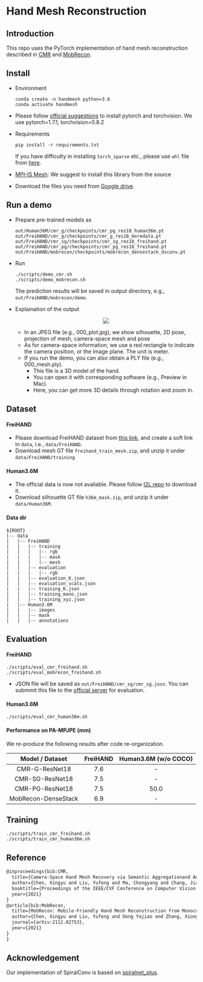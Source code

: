 
# Hand Mesh Reconstruction


## Introduction
This repo uses the PyTorch implementation of hand mesh reconstruction described in [CMR](https://arxiv.org/abs/2103.02845) and [MobRecon](https://arxiv.org/abs/2112.02753).

## Install 
+ Environment
    ```
    conda create -n handmesh python=3.6
    conda activate handmesh
    ```
+ Please follow [official suggestions](https://pytorch.org/) to install pytorch and torchvision. We use pytorch=1.7.1, torchvision=0.8.2
+ Requirements
    ```
    pip install -r requirements.txt
    ```
  If you have difficulty in installing `torch_sparse` etc., please use `whl` file from [here](https://pytorch-geometric.com/whl/).
+ [MPI-IS Mesh](https://github.com/MPI-IS/mesh): We suggest to install this library from the source 

+ Download the files you need from [Google drive](https://drive.google.com/drive/folders/1MIE0Jo01blG6RWo2trQbXlQ92tMOaLx_?usp=sharing).

## Run a demo
+ Prepare pre-trained models as
  ```
  out/Human36M/cmr_g/checkpoints/cmr_pg_res18_human36m.pt
  out/FreiHAND/cmr_g/checkpoints/cmr_g_res18_moredata.pt
  out/FreiHAND/cmr_sg/checkpoints/cmr_sg_res18_freihand.pt
  out/FreiHAND/cmr_pg/checkpoints/cmr_pg_res18_freihand.pt  
  out/FreiHAND/mobrecon/checkpoints/mobrecon_densestack_dsconv.pt  
  ``` 
+ Run
  ```
  ./scripts/demo_cmr.sh
  ./scripts/demo_mobrecon.sh
  ```
  The prediction results will be saved in output directory, e.g., `out/FreiHAND/mobrecon/demo`.

+  Explaination of the output

    <p align="middle">  
    <img src="./images/2299_plot.jpg">  
    </p> 

    + In an JPEG file (e.g., 000_plot.jpg), we show silhouette, 2D pose, projection of mesh, camera-space mesh and pose
    + As for camera-space information, we use a red rectangle to indicate the camera position, or the image plane. The unit is meter.
    + If you run the demo, you can also obtain a PLY file (e.g., 000_mesh.ply). 
        + This file is a 3D model of the hand.
        + You can open it with corresponding software (e.g., Preview in Mac).
        + Here, you can get more 3D details through rotation and zoom in.

## Dataset
#### FreiHAND
+ Please download FreiHAND dataset from [this link](https://lmb.informatik.uni-freiburg.de/projects/freihand/), and create a soft link in `data`, i.e., `data/FreiHAND`.
+ Download mesh GT file `freihand_train_mesh.zip`, and unzip it under `data/FreiHAND/training`
#### Human3.6M
+ The official data is now not avaliable. Please follow [I2L repo](https://github.com/mks0601/I2L-MeshNet_RELEASE) to download it.
+ Download silhouette GT file `h36m_mask.zip`, and unzip it under `data/Human36M`.
#### Data dir
```  
${ROOT}  
|-- data  
|   |-- FreiHAND
|   |   |-- training
|   |   |   |-- rgb
|   |   |   |-- mask
|   |   |   |-- mesh
|   |   |-- evaluation
|   |   |   |-- rgb
|   |   |-- evaluation_K.json
|   |   |-- evaluation_scals.json
|   |   |-- training_K.json
|   |   |-- training_mano.json
|   |   |-- training_xyz.json
|   |-- Human3.6M
|   |   |-- images
|   |   |-- mask
|   |   |-- annotations
```  

## Evaluation
#### FreiHAND
```
./scripts/eval_cmr_freihand.sh
./scripts/eval_mobrecon_freihand.sh
```
+ JSON file will be saved as `out/FreiHAND/cmr_sg/cmr_sg.josn`. You can submmit this file to the [official server](https://competitions.codalab.org/competitions/21238) for evaluation.

#### Human3.6M
```
./scripts/eval_cmr_human36m.sh
```
#### Performance on PA-MPJPE (mm)
We re-produce the following results after code re-organization.

|  Model / Dataset   | FreiHAND  | Human3.6M (w/o COCO) |
|  :----:  | :----:  |:----:  |
| CMR-G-ResNet18   | 7.6 | - |
| CMR-SG-ResNet18  | 7.5 | - |
| CMR-PG-ResNet18  | 7.5 | 50.0 |
| MobRecon-DenseStack  | 6.9 | - |

## Training
```
./scripts/train_cmr_freihand.sh
./scripts/train_cmr_human36m.sh
```
## Reference
```tex
@inproceedings{bib:CMR,
  title={Camera-Space Hand Mesh Recovery via Semantic Aggregationand Adaptive 2D-1D Registration},
  author={Chen, Xingyu and Liu, Yufeng and Ma, Chongyang and Chang, Jianlong and Wang, Huayan and Chen, Tian and Guo, Xiaoyan and Wan, Pengfei and Zheng, Wen},
  booktitle={Proceedings of the IEEE/CVF Conference on Computer Vision and Pattern Recognition (CVPR)},
  year={2021}
}
@article{bib:MobRecon,
  title={MobRecon: Mobile-Friendly Hand Mesh Reconstruction from Monocular Image},
  author={Chen, Xingyu and Liu, Yufeng and Dong Yajiao and Zhang, Xiong and Ma, Chongyang and Xiong, Yanmin and Zhang, Yuan and Guo, Xiaoyan},
  journal={arXiv:2112.02753},
  year={2021}
}
}
```

## Acknowledgement
Our implementation of SpiralConv is based on [spiralnet_plus](https://github.com/sw-gong/spiralnet_plus?utm_source=catalyzex.com).
